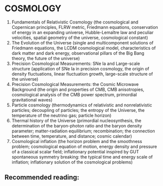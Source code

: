 # COSMOLOGY
1. Fundamentals of Relativistic Cosmology
(the cosmological and Copernican principles, FLRW metric, 
Friedmann equations, conservation of energy in an expanding 
universe, Hubble-Lemaître law and peculiar velocities, spatial 
geometry of the universe, cosmological constant)
2. The Evolution of the Universe
(single and multicomponent solutions of Friedmann equations, 
the LCDM cosmological model, characteristics of dark matter 
and dark energy, observational pillars of the Big Bang theory, 
the future of the universe)
3. Precision Cosmological Measurements: SNe Ia and Large-scale 
structure (application of SNe Ia in precision cosmology, the 
origin of density fluctuations, linear fluctuation growth, 
large-scale structure of the universe)
4. Precision Cosmological Measurements: the Cosmic Microwave 
Background (the origin and properties of CMB, CMB anisotropies, 
cosmological analysis of the CMB power spectrum, primordial 
gravitational waves)
5. Particle cosmology
(thermodynamics of relativistic and nonrelativistic particles; 
decoupling of particles; the entropy of the Universe, the 
temperature of the neutrino gas; particle horizon)
6. Thermal history of the Universe
(primordial nucleosynthesis, the determination of the 
baryon-photon ratio and the baryon density parameter; 
matter-radiation equilibrium; recombination; the connection 
between time, temperature, and distance; cosmic calendar)
7. Cosmological inflation
(the horizon problem and the smoothness problem; cosmological 
equation of motion, energy density and pressure of a classical 
scalar field; inflationary potential inspired by GUT spontaneous 
symmetry breaking: the typical time and energy scale of inflation; 
inflationary solution of the cosmological problems)

## Recommended reading: